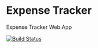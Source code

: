 Expense Tracker
===============

Expense Tracker Web App


[![Build Status](https://travis-ci.org/[arunkpatra]/[expense-tracker].png)](https://travis-ci.org/[arunkpatra]/[expense-tracker])